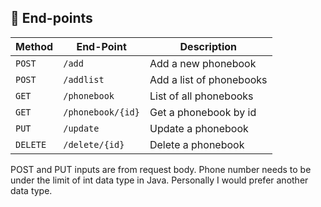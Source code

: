 ## 📌 End-points

| Method   | End-Point         | Description              |
|----------|-------------------|--------------------------|
| `POST`   | `/add`            | Add a new phonebook      |
| `POST`   | `/addlist`        | Add a list of phonebooks |
| `GET`    | `/phonebook`      | List of all phonebooks   |
| `GET`    | `/phonebook/{id}` | Get a phonebook by id    |
| `PUT`    | `/update`         | Update a phonebook       |
| `DELETE` | `/delete/{id}`    | Delete a phonebook       |

POST and PUT inputs are from request body. Phone number needs to be under the limit of int data type in Java. Personally I would prefer another data type.